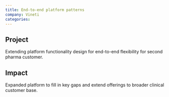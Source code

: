 ```yaml
---
title: End-to-end platform patterns
company: Vineti
categories: 
---
```


## Project

Extending platform functionality design for end-to-end flexibility for second pharma customer.

## Impact

Expanded platform to fill in key gaps and extend offerings to broader clinical customer base.